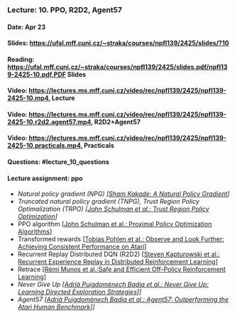 ### Lecture: 10. PPO, R2D2, Agent57
#### Date: Apr 23
#### Slides: https://ufal.mff.cuni.cz/~straka/courses/npfl139/2425/slides/?10
#### Reading: https://ufal.mff.cuni.cz/~straka/courses/npfl139/2425/slides.pdf/npfl139-2425-10.pdf,PDF Slides
#### Video: https://lectures.ms.mff.cuni.cz/video/rec/npfl139/2425/npfl139-2425-10.mp4, Lecture
#### Video: https://lectures.ms.mff.cuni.cz/video/rec/npfl139/2425/npfl139-2425-10.r2d2.agent57.mp4, R2D2+Agent57
#### Video: https://lectures.ms.mff.cuni.cz/video/rec/npfl139/2425/npfl139-2425-10.practicals.mp4, Practicals
#### Questions: #lecture_10_questions
#### Lecture assignment: ppo

- _Natural policy gradient (NPG) [[Sham Kakade: A Natural Policy Gradient](https://papers.nips.cc/paper/2073-a-natural-policy-gradient.pdf)]_
- _Truncated natural policy gradient (TNPG), Trust Region Policy Optimalization (TRPO) [[John Schulman et al.: Trust Region Policy Optimization](https://arxiv.org/abs/1502.05477)]_
- PPO algorithm [[John Schulman et al.: Proximal Policy Optimization Algorithms](https://arxiv.org/abs/1707.06347)]
- Transformed rewards [[Tobias Pohlen et al.: Observe and Look Further: Achieving Consistent Performance on Atari](https://arxiv.org/abs/1805.11593)]
- Recurrent Replay Distributed DQN (R2D2) [[Steven Kapturowski et al.: Recurrent Experience Replay in Distributed Reinforcement Learning](https://openreview.net/forum?id=r1lyTjAqYX)]
- Retrace [[Rémi Munos et al.:Safe and Efficient Off-Policy Reinforcement Learning](https://arxiv.org/abs/1606.02647)]
- _Never Give Up [[Adrià Puigdomènech Badia et al.: Never Give Up: Learning Directed Exploration Strategies](https://arxiv.org/abs/2002.06038)]]_
- _Agent57 [[Adrià Puigdomènech Badia et al.: Agent57: Outperforming the Atari Human Benchmark](https://arxiv.org/abs/2003.13350)]]_
